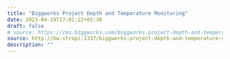```yaml
---
title: "Biggworks Project Depth and Temperature Monitoring"
date: 2023-04-19T17:01:22+05:30
draft: false
# source: https://cms.biggworks.com/biggworks-project-depth-and-temperature-monitoring
source: http://bw-strapi:1337/biggworks-project-depth-and-temperature-monitoring
description: ""
---
```


